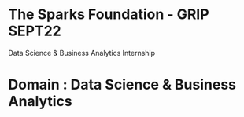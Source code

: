 # The Sparks Foundation - GRIP SEPT22
Data Science & Business Analytics Internship
# Domain : Data Science & Business Analytics
